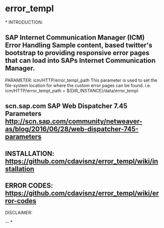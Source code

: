 # error_templ
\*
INTRODUCTION: 

SAP Internet Communication Manager (ICM) Error Handling
Sample content, based twitter's bootstrap to providing responsive error pages that can load into SAPs Internet Communication Manager.
--
PARAMETER: icm/HTTP/error_templ_path
This parameter is used to set the file-system location for where the custom  error pages can be found. 
i.e. icm/HTTP/error_templ_path = $(DIR_INSTANCE)/data/error_templ

scn.sap.com SAP Web Dispatcher 7.45 Parameters
http://scn.sap.com/community/netweaver-as/blog/2016/06/28/web-dispatcher-745-parameters
--
INSTALLATION:
https://github.com/cdavisnz/error_templ/wiki/installation
--
ERROR CODES:
https://github.com/cdavisnz/error_templ/wiki/error-codes
--
DISCLAIMER:

--
\*
